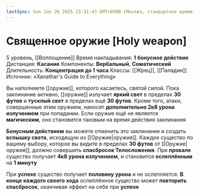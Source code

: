 ```yaml
---
lastSync: Sun Jan 26 2025 23:31:43 GMT+0300 (Москва, стандартное время)
---
```

# Священное оружие [Holy weapon]
5 уровень, [[Воплощение]]
Время накладывания: **1 бонусное действие**
Дистанция: **Касание**
Компоненты: **Вербальный**, **Соматический**
Длительность: **Концентрация до 1 часа**
Классы: [[Жрец]], [[Паладин]]
Источник: «Xanathar's Guide to Everything»

Вы наполняете [[оружие]], которого касаетесь, святой силой. Пока заклинание активно, [[оружие]] излучает **яркий свет** в пределах **30 футов** и **тусклый свет** в пределах ещё **30 футов**. Кроме того, атаки, совершенные этим оружием, наносят **дополнительно 2к8 урона излучением** при попадании. Если оружие ещё не является **магическим**, оно становится таковым на время действия заклинания

**Бонусным действием** вы можете отменить это заклинание и создать **вспышку света**, исходящую из [[Оружие|оружия]]. Каждое существо по вашему выбору, которое вы видите в пределах **30 футов** от [[Оружие|оружия]], должно совершить **спасбросок Телосложения**. При **провале** существо получает **4к8 урона излучением**, и становится **ослеплённым** на **1 минуту**

При **успехе** существо получает **половину урона** и не ослепляется. **В конце каждого своего хода** ослеплённое существо может **повторить спасбросок**, оканчивая эффект на себе при **успехе**